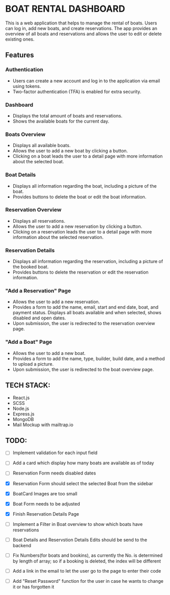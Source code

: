 # BOAT RENTAL DASHBOARD

This is a web application that helps to manage the rental of boats. Users can log in, add new boats, and create reservations. The app provides an overview of all boats and reservations and allows the user to edit or delete existing ones.

## Features

### **Authentication**

- Users can create a new account and log in to the application via email using tokens.
- Two-factor authentication (TFA) is enabled for extra security.

### **Dashboard**

- Displays the total amount of boats and reservations.
- Shows the available boats for the current day.

### **Boats Overview**

- Displays all available boats.
- Allows the user to add a new boat by clicking a button.
- Clicking on a boat leads the user to a detail page with more information about the selected boat.

### **Boat Details**

- Displays all information regarding the boat, including a picture of the boat.
- Provides buttons to delete the boat or edit the boat information.

### **Reservation Overview**

- Displays all reservations.
- Allows the user to add a new reservation by clicking a button.
- Clicking on a reservation leads the user to a detail page with more information about the selected reservation.

### **Reservation Details**

- Displays all information regarding the reservation, including a picture of the booked boat.
- Provides buttons to delete the reservation or edit the reservation information.

### **"Add a Reservation" Page**

- Allows the user to add a new reservation.
- Provides a form to add the name, email, start and end date, boat, and payment status.
  Displays all boats available and when selected, shows disabled and open dates.
- Upon submission, the user is redirected to the reservation overview page.

### **"Add a Boat" Page**

- Allows the user to add a new boat.
- Provides a form to add the name, type, builder, build date, and a method to upload a picture.
- Upon submission, the user is redirected to the boat overview page.

## TECH STACK:

- React.js
- SCSS
- Node.js
- Express.js
- MongoDB
- Mail Mockup with mailtrap.io

## **TODO**:

- [ ] Implement validation for each input field
- [ ] Add a card which display how many boats are available as of today
- [ ] Reservation Form needs disabled dates
- [x] Reservation Form should select the selected Boat from the sidebar

- [x] BoatCard Images are too small
- [x] Boat Form needs to be adjusted
- [x] Finish Reservation Details Page
- [ ] Implement a Filter in Boat overview to show which boats have reservations
- [ ] Boat Details and Reservstion Details Edits should be send to the backend

- [ ] Fix Numbers(for boats and bookins), as currently the No. is determined by length of array; so if a booking is deleted, the index will be different
- [ ] Add a link in the email to let the user go to the page to enter their code
- [ ] Add "Reset Password" function for the user in case he wants to change it or has forgotten it
